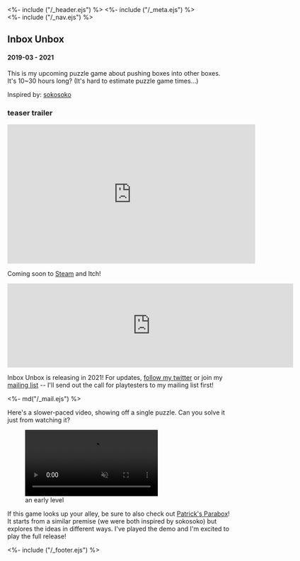 <!DOCTYPE html>
<html>
<head>
<title>Inbox Unbox</title>
<%- include ("/_header.ejs") %>
<link href="/stylesheets/mailchimp.css" rel="stylesheet" type="text/css">
<%- include ("/_meta.ejs") %>
</head>
<body>
<div class="wrapper">
<%- include ("/_nav.ejs") %>
<section class="main-content">
<h1 class="post-title">Inbox Unbox</h1>
<h4 class="post-meta">2019-03 - 2021</h4>

This is my upcoming puzzle game about pushing boxes into other boxes. It's 10\~30 hours long? (It's hard to estimate puzzle game times...)

Inspired by: [sokosoko](https://juner.itch.io/sokosoko)

### teaser trailer

<iframe width="560" height="315" src="https://www.youtube-nocookie.com/embed/UrzypCp8N3g?rel=0" frameborder="0" allow="accelerometer; autoplay; clipboard-write; encrypted-media; gyroscope; picture-in-picture" allowfullscreen></iframe>

Coming soon to [Steam](https://store.steampowered.com/app/1552300/Inbox_Unbox/) and Itch!

<iframe src="https://store.steampowered.com/widget/1552300/" frameborder="0" width="646" height="190"></iframe>

<div class="mailing-list-card">

Inbox Unbox is releasing in 2021! For updates, [follow my twitter](https://www.twitter.com/pancelor) or join my [mailing list](/contact) -- I'll send out the call for playtesters to my mailing list first!

<div><%- md("/_mail.ejs") %></div>
</div>

Here's a slower-paced video, showing off a single puzzle. Can you solve it just from watching it?

<figure>
  <video loop controls autoplay muted>
    <source src="/assets/inbox-unbox-jungle.mp4" type="video/mp4">
  </video>
  <figcaption>an early level</figcaption>
</figure>

If this game looks up your alley, be sure to also check out [Patrick's Parabox](https://store.steampowered.com/app/1260520/Patricks_Parabox/)! It starts from a similar premise (we were both inspired by sokosoko) but explores the ideas in different ways.
I've played the demo and I'm excited to play the full release!

</section>
<%- include ("/_footer.ejs") %>
</body>
</html>
